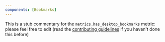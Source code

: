 ```yaml
---
components: [Bookmarks]
---
```


This is a stub commentary for the `metrics.has_desktop_bookmarks` metric: please feel free to edit (read the
[contributing guidelines](https://github.com/mozilla/glean-annotations/blob/main/CONTRIBUTING.md)
if you haven't done this before)
